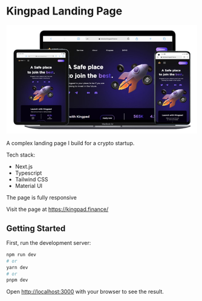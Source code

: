 # Kingpad Landing Page

![app photo](/readme-pic.png)

A complex landing page I build for a crypto startup.

Tech stack:

- Next.js
- Typescript
- Tailwind CSS
- Material UI

The page is fully responsive

Visit the page at https://kingpad.finance/

## Getting Started

First, run the development server:

```bash
npm run dev
# or
yarn dev
# or
pnpm dev
```

Open [http://localhost:3000](http://localhost:3000) with your browser to see the result.
